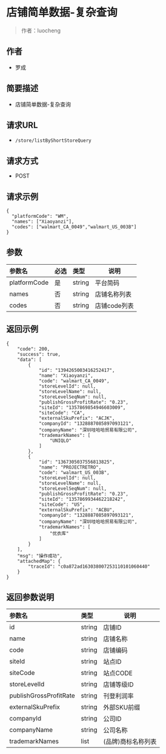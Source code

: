 # 店铺简单数据-复杂查询

> 作者：luocheng

## 作者

- 罗成

## 简要描述

- 店铺简单数据-复杂查询

## 请求URL

- ` /store/listByShortStoreQuery `
  
## 请求方式
- POST

## 请求示例
```
{
  "platformCode": "WM",
  "names": ["Xiaoyanzi"],
  "codes": ["walmart_CA_0049","walmart_US_003B"]
}

```

## 参数

|参数名|必选|类型|说明|
|:----    |:---|:----- |-----   |
|platformCode |是  |string | 平台简码    |
|names |否  |string | 店铺名称列表    |
|codes |否  |string | 店铺code列表    |

## 返回示例

``` 
{
    "code": 200,
    "success": true,
    "data": [
        {
            "id": "1394265003416252417",
            "name": "Xiaoyanzi",
            "code": "walmart_CA_0049",
            "storeLevelId": null,
            "storeLevelName": null,
            "storeLevelSeqNum": null,
            "publishGrossProfitRate": "0.23",
            "siteId": "1357869854946603009",
            "siteCode": "CA",
            "externalSkuPrefix": "ACJK",
            "companyId": "1328887085897093121",
            "companyName": "深圳哇哈哈贸易有限公司",
            "trademarkNames": [
                "UNIQLO"
            ]
        },
        {
            "id": "1367305037556813825",
            "name": "PROJECTRETRO",
            "code": "walmart_US_003B",
            "storeLevelId": null,
            "storeLevelName": null,
            "storeLevelSeqNum": null,
            "publishGrossProfitRate": "0.23",
            "siteId": "1357869934462218242",
            "siteCode": "US",
            "externalSkuPrefix": "ACBU",
            "companyId": "1328887085897093121",
            "companyName": "深圳哇哈哈贸易有限公司",
            "trademarkNames": [
                "优衣库"
            ]
        }
    ],
    "msg": "操作成功",
    "attachedMap": {
        "traceId": "c0a872ad163038007253110101060440"
    }
}
```

## 返回参数说明 

|参数名|类型|说明|
|:-----  |:-----|-----                           |
|id |string   |店铺ID  |
|name |string   |店铺名称  |
|code |string   |店铺编码  |
|siteId |string   |站点ID  |
|siteCode |string   |站点CODE  |
|storeLevelId |string   |店铺等级ID  |
|publishGrossProfitRate |string   |刊登利润率  |
|externalSkuPrefix |string   |外部SKU前缀 |
|companyId |string   |公司ID |
|companyName |string   |公司名称 |
|trademarkNames |list   |(品牌)商标名称列表 |